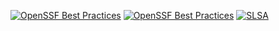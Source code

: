 [![OpenSSF Best Practices](https://bestpractices.coreinfrastructure.org/projects/2095/badge)](https://bestpractices.coreinfrastructure.org/projects/2095)
[![OpenSSF Best Practices](https://bestpractices.coreinfrastructure.org/projects/26/badge)](https://bestpractices.coreinfrastructure.org/projects/26)
[![SLSA](https://slsa.dev/)](https://slsa.dev/)
